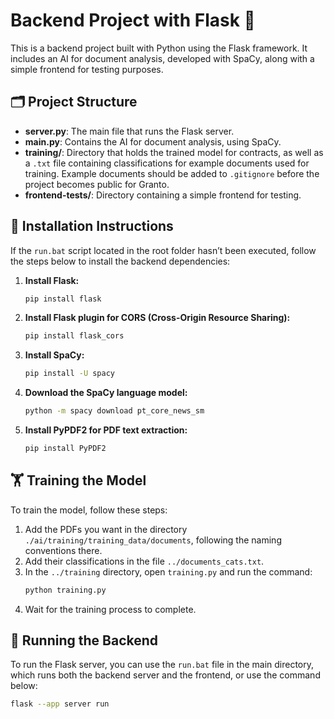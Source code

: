 # Backend Project with Flask 🐍

This is a backend project built with Python using the Flask framework. It includes an AI for document analysis, developed with SpaCy, along with a simple frontend for testing purposes.

## 🗂 Project Structure

- **server.py**: The main file that runs the Flask server.
- **main.py**: Contains the AI for document analysis, using SpaCy.
- **training/**: Directory that holds the trained model for contracts, as well as a `.txt` file containing classifications for example documents used for training. Example documents should be added to `.gitignore` before the project becomes public for Granto.
- **frontend-tests/**: Directory containing a simple frontend for testing.

## 🔧 Installation Instructions

If the `run.bat` script located in the root folder hasn’t been executed, follow the steps below to install the backend dependencies:

1. **Install Flask:**
    ```bash
    pip install flask
    ```

2. **Install Flask plugin for CORS (Cross-Origin Resource Sharing):**
    ```bash
    pip install flask_cors
    ```

3. **Install SpaCy:**
    ```bash
    pip install -U spacy
    ```

4. **Download the SpaCy language model:**
    ```bash
    python -m spacy download pt_core_news_sm
    ```

5. **Install PyPDF2 for PDF text extraction:**
    ```bash
    pip install PyPDF2
    ```

## 🏋️ Training the Model

To train the model, follow these steps:

1. Add the PDFs you want in the directory `./ai/training/training_data/documents`, following the naming conventions there.
2. Add their classifications in the file `../documents_cats.txt`.
3. In the `../training` directory, open `training.py` and run the command:
    ```bash
    python training.py
    ```
4. Wait for the training process to complete.

## 🚀 Running the Backend

To run the Flask server, you can use the `run.bat` file in the main directory, which runs both the backend server and the frontend, or use the command below:

```bash
flask --app server run
```